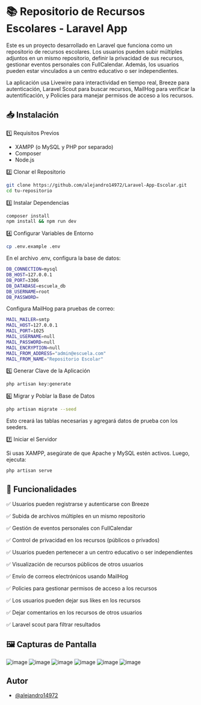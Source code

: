 
# 📚 Repositorio de Recursos Escolares - Laravel App

Este es un proyecto desarrollado en Laravel que funciona como un repositorio de recursos escolares. Los usuarios pueden subir múltiples adjuntos en un mismo repositorio, definir la privacidad de sus recursos, gestionar eventos personales con FullCalendar. Además, los usuarios pueden estar vinculados a un centro educativo o ser independientes.

La aplicación usa Livewire para interactividad en tiempo real, Breeze para autenticación, Laravel Scout para buscar recursos, MailHog para verificar la autentificación, y Policies para manejar permisos de acceso a los recursos.


## 📥 Instalación

1️⃣ Requisitos Previos
- XAMPP (o MySQL y PHP por separado)
- Composer
- Node.js

2️⃣ Clonar el Repositorio

```bash
git clone https://github.com/alejandro14972/Laravel-App-Escolar.git
cd tu-repositorio
```
3️⃣ Instalar Dependencias
```bash
composer install
npm install && npm run dev
```
4️⃣ Configurar Variables de Entorno
```bash
cp .env.example .env
```
En el archivo .env, configura la base de datos:
```bash
DB_CONNECTION=mysql
DB_HOST=127.0.0.1
DB_PORT=3306
DB_DATABASE=escuela_db
DB_USERNAME=root
DB_PASSWORD=
```
Configura MailHog para pruebas de correo:

```bash
MAIL_MAILER=smtp
MAIL_HOST=127.0.0.1
MAIL_PORT=1025
MAIL_USERNAME=null
MAIL_PASSWORD=null
MAIL_ENCRYPTION=null
MAIL_FROM_ADDRESS="admin@escuela.com"
MAIL_FROM_NAME="Repositorio Escolar"
```
5️⃣ Generar Clave de la Aplicación

```bash
php artisan key:generate
```
6️⃣ Migrar y Poblar la Base de Datos
```bash
php artisan migrate --seed
```
Esto creará las tablas necesarias y agregará datos de prueba con los seeders.

7️⃣ Iniciar el Servidor

Si usas XAMPP, asegúrate de que Apache y MySQL estén activos. Luego, ejecuta:
```bash
php artisan serve
```
## 📌 Funcionalidades

✅ Usuarios pueden registrarse y autenticarse con Breeze

✅ Subida de archivos múltiples en un mismo repositorio

✅ Gestión de eventos personales con FullCalendar

✅ Control de privacidad en los recursos (públicos o privados)

✅ Usuarios pueden pertenecer a un centro educativo o ser independientes

✅ Visualización de recursos públicos de otros usuarios

✅ Envío de correos electrónicos usando MailHog

✅ Policies para gestionar permisos de acceso a los recursos

✅ Los usuarios pueden dejar sus likes en los recursos 

✅ Dejar comentarios en los  recursos de otros usuarios

✅ Laravel scout para filtrar resultados

## 🖼 Capturas de Pantalla
![image](https://github.com/user-attachments/assets/07213f9c-71c4-4a31-bacb-fc20f483b27b)
![image](https://github.com/user-attachments/assets/dea0ac37-24d3-460a-bef9-5f65cdab0e24)
![image](https://github.com/user-attachments/assets/79699666-9f5d-4e6c-9be5-a65cb73484d1)
![image](https://github.com/user-attachments/assets/c0d4124f-9113-4918-82b7-83ca7d0e315e)
![image](https://github.com/user-attachments/assets/6f63e207-de0f-4820-bad5-9d22f2dd47c1)
![image](https://github.com/user-attachments/assets/8ae389ee-51d6-4c43-a257-d5bda61050d9)









## Autor

- [@alejandro14972](https://github.com/alejandro14972)

